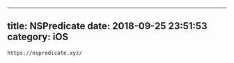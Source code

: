 
---
title: NSPredicate
date: 2018-09-25 23:51:53
category: iOS
---

    
    https://nspredicate.xyz/